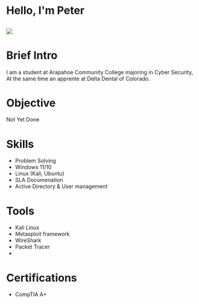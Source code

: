 # Hello, I'm Peter
 <a href="https://www.linkedin.com/in/peter-mutai/"> <img src="https://img.shields.io/badge/LinkedIn-0077B5?style=for-the-badge&logo=linkedin&logoColor=white" /> </a>
 ---
# Brief Intro
<p>
  I am a student at Arapahoe Community College majoring in Cyber Security, At the same time an apprente at Delta Dental of Colorado.
</p>

# Objective
<p>
  Not Yet Done
</p>

# Skills
* Problem Solving
* Windows 11/10
* Linux (Kali, Ubuntu)
* SLA Documenation
* Active Directory & User management


# Tools
<!--- Create a list of all the tools i have used before --->
* Kali Linux
* Metasploit framework
* WireShark
* Packet Tracer
* 
<!---Then Describe How i used them --->
# Certifications
* CompTIA A+ 
# 


 
